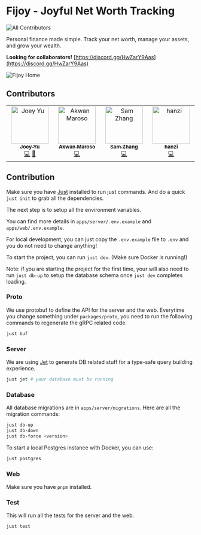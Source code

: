 # Fijoy - Joyful Net Worth Tracking

<!-- ALL-CONTRIBUTORS-BADGE:START - Do not remove or modify this section -->

![All Contributors](https://img.shields.io/github/all-contributors/fijoyapp/fijoy?style=for-the-badge&color=yellow)

<!-- ALL-CONTRIBUTORS-BADGE:END -->

Personal finance made simple.
Track your net worth, manage your assets, and grow your wealth.

**Looking for collaborators!** [https://discord.gg/HwZarY9Aas](https://discord.gg/HwZarY9Aas)

![Fijoy Home](./assets/readme.png)

## Contributors

<!-- ALL-CONTRIBUTORS-LIST:START - Do not remove or modify this section -->
<!-- prettier-ignore-start -->
<!-- markdownlint-disable -->
<table>
  <tbody>
    <tr>
      <td align="center" valign="top" width="14.28%"><a href="http://jyu.dev"><img src="https://avatars.githubusercontent.com/u/25695219?v=4?s=100" width="100px;" alt="Joey Yu"/><br /><sub><b>Joey Yu</b></sub></a><br /><a href="https://github.com/fijoyapp/fijoy/commits?author=itsjoeoui" title="Code">💻</a> <a href="https://github.com/fijoyapp/fijoy/commits?author=itsjoeoui" title="Documentation">📖</a></td>
      <td align="center" valign="top" width="14.28%"><a href="http://akwan.my.id"><img src="https://avatars.githubusercontent.com/u/46861007?v=4?s=100" width="100px;" alt="Akwan Maroso"/><br /><sub><b>Akwan Maroso</b></sub></a><br /><a href="https://github.com/fijoyapp/fijoy/commits?author=akwanmaroso" title="Code">💻</a></td>
      <td align="center" valign="top" width="14.28%"><a href="http://cs.mcgill.ca/~szhang139"><img src="https://avatars.githubusercontent.com/u/112342947?v=4?s=100" width="100px;" alt="Sam Zhang"/><br /><sub><b>Sam Zhang</b></sub></a><br /><a href="https://github.com/fijoyapp/fijoy/commits?author=SamZhang02" title="Code">💻</a></td>
      <td align="center" valign="top" width="14.28%"><a href="https://github.com/hanzili"><img src="https://avatars.githubusercontent.com/u/96609857?v=4?s=100" width="100px;" alt="hanzi"/><br /><sub><b>hanzi</b></sub></a><br /><a href="https://github.com/fijoyapp/fijoy/commits?author=hanzili" title="Code">💻</a></td>
    </tr>
  </tbody>
</table>

<!-- markdownlint-restore -->
<!-- prettier-ignore-end -->

<!-- ALL-CONTRIBUTORS-LIST:END -->
<!-- prettier-ignore-start -->
<!-- markdownlint-disable -->

<!-- markdownlint-restore -->
<!-- prettier-ignore-end -->

<!-- ALL-CONTRIBUTORS-LIST:END -->

## Contribution

Make sure you have [Just](https://github.com/casey/just) installed to run just commands.
And do a quick `just init` to grab all the dependencies.

The next step is to setup all the environment variables.

You can find more details in `apps/server/.env.example` and
`apps/web/.env.example`.

For local development, you can just copy the `.env.example` file to `.env`
and you do not need to change anything!

To start the project, you can run `just dev`. (Make sure Docker is running!)

Note: if you are starting the project for the first time, your will also need
to run `just db-up` to setup the database schema once `just dev` completes loading.

### Proto

We use protobuf to define the API for the server and the web.
Everytime you change something under `packages/proto`, you need to run the
following commands to regenerate the gRPC related code.

```bash
just buf
```

### Server

We are using [Jet](https://github.com/go-jet/jet) to generate DB related stuff
for a type-safe query building experience.

```bash
just jet # your database must be running
```

### Database

All database migrations are in `apps/server/migrations`.
Here are all the migration commands:

```bash
just db-up
just db-down
just db-force <version>
```

To start a local Postgres instance with Docker, you can use:

```bash
just postgres
```

### Web

Make sure you have `pnpm` installed.

### Test

This will run all the tests for the server and the web.

```bash
just test
```
